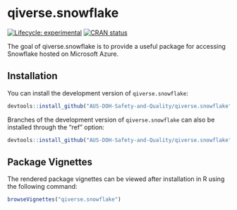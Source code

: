 
<!-- README.md is generated from README.Rmd. Please edit that file -->

# qiverse.snowflake

<!-- badges: start -->

[![Lifecycle:
experimental](https://img.shields.io/badge/lifecycle-experimental-orange.svg)](https://lifecycle.r-lib.org/articles/stages.html#experimental)
[![CRAN
status](https://www.r-pkg.org/badges/version/qiverse.snowflake)](https://CRAN.R-project.org/package=qiverse.snowflake)

<!-- badges: end -->

The goal of qiverse.snowflake is to provide a useful package for
accessing Snowflake hosted on Microsoft Azure.

## Installation

You can install the development version of `qiverse.snowflake`:

``` r
devtools::install_github("AUS-DOH-Safety-and-Quality/qiverse.snowflake")
```

Branches of the development version of `qiverse.snowflake` can also be
installed through the “ref” option:

``` r
devtools::install_github("AUS-DOH-Safety-and-Quality/qiverse.snowflake", ref = "branch-a")
```

## Package Vignettes

The rendered package vignettes can be viewed after installation in R
using the following command:

``` r
browseVignettes("qiverse.snowflake")
```
